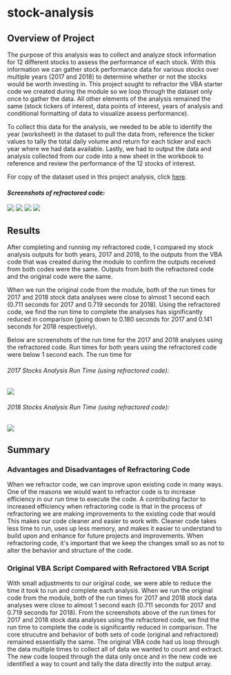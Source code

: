 # stock-analysis

## **Overview of Project**

The purpose of this analysis was to collect and analyze stock information for 12 different stocks to assess the performance of each stock. With this information we can gather stock performance data for various stocks over multiple years (2017 and 2018) to determine whether or not the stocks would be worth investing in. This project sought to refractor the VBA starter code we created during the module so we loop through the dataset only once to gather the data. All other elements of the analysis remained the same (stock tickers of interest, data points of interest, years of analysis and conditional formatting of data to visualize assess performance).

To collect this data for the analysis, we needed to be able to identify the year (worksheet) in the dataset to pull the data from, reference the ticker values to tally the total daily volume and return for each ticker and each year where we had data available. Lastly, we had to output the data and analysis collected from our code into a new sheet in the workbook to reference and review the performance of the 12 stocks of interest.

For copy of the dataset used in this project analysis, click [here](https://github.com/pahlor/stock-analysis/blob/main/Module2Challenge/VBA_Challenge.xlsm).

#### *Screenshots of refractored code:*

![](Module2Challenge/Resources/RefractoredCode1.png)
![](Module2Challenge/Resources/RefractoredCode2.png)
![](Module2Challenge/Resources/RefractoredCode3.png)
![](Module2Challenge/Resources/RefractoredCode4.png)

## **Results**
After completing and running my refractored code, I compared my stock analysis outputs for both years, 2017 and 2018, to the outputs from the VBA code that was created during the module to confirm the outputs received from both codes were the same. Outputs from both the refractored code and the original code were the same.

When we run the original code from the module, both of the run times for 2017 and 2018 stock data analyses were close to almost 1 second each (0.711 seconds for 2017 and 0.719 seconds for 2018). Using the refractored code, we find the run time to complete the analyses has significantly reduced in comparison (going down to 0.180 seconds for 2017 and 0.141 seconds for 2018 respectively).

Below are screenshots of the run time for the 2017 and 2018 analyses using the refractored code. Run times for both years using the refractored code were below 1 second each. The run time for  

###### *2017 Stocks Analysis Run Time (using refractored code):*
![](Module2Challenge/Resources/VBA_Challenge_2017.png)

###### *2018 Stocks Analysis Run Time (using refractored code):*
![](Module2Challenge/Resources/VBA_Challenge_2018.png)

## **Summary**

### Advantages and Disadvantages of Refractoring Code
When we refractor code, we can improve upon existing code in many ways. One of the reasons we would want to refractor code is to increase efficiency in our run time to execute the code. A contributing factor to increased efficiency when refractoring code is that in the process of refractoring we are making improvements to the existing code that would This makes our code cleaner and easier to work with. Cleaner code takes less time to run, uses up less memory, and makes it easier to understand to build upon and enhance for future projects and improvements. When refractoring code, it's important that we keep the changes small so as not to alter the behavior and structure of the code.

### Original VBA Script Compared with Refractored VBA Script
With small adjustments to our original code, we were able to reduce the time it took to run and complete each analysis. When we run the original code from the module, both of the run times for 2017 and 2018 stock data analyses were close to almost 1 second each (0.711 seconds for 2017 and 0.719 seconds for 2018). From the screenshots above of the run times for 2017 and 2018 stock data analyses using the refractored code, we find the run time to complete the code is significantly reduced in comparison. The core strucutre and behavior of both sets of code (original and refractored) remained essentially the same. The original VBA code had us loop through the data multiple times to collect all of data we wanted to count and extract. The new code looped through the data only once and in the new code we identified a way to count and tally the data directly into the output array.


